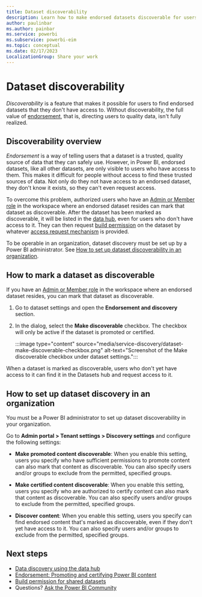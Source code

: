 ```yaml
---
title: Dataset discoverability
description: Learn how to make endorsed datasets discoverable for users who don't have access to them.
author: paulinbar
ms.author: painbar
ms.service: powerbi
ms.subservice: powerbi-eim
ms.topic: conceptual
ms.date: 02/17/2023
LocalizationGroup: Share your work
---
```

# Dataset discoverability

*Discoverability* is a feature that makes it possible for users to find endorsed datasets that they don't have access to. Without discoverability, the full value of [endorsement](service-endorsement-overview.md), that is, directing users to quality data, isn't fully realized.

## Discoverability overview

*Endorsement* is a way of telling users that a dataset is a trusted, quality source of data that they can safely use. However, in Power BI, endorsed datasets, like all other datasets, are only visible to users who have access to them. This makes it difficult for people without access to find these trusted sources of data. Not only do they not have access to an endorsed dataset, they don't know it exists, so they can't even request access.

To overcome this problem, authorized users who have an [Admin or Member role](service-roles-new-workspaces.md) in the workspace where an endorsed dataset resides can mark that dataset as discoverable. After the dataset has been marked as discoverable, it will be listed in the [data hub](../connect-data/service-data-hub.md), even for users who don't have access to it. They can then request [build permission](../connect-data/service-datasets-build-permissions.md) on the dataset by whatever [access request mechanism](../connect-data/service-datasets-build-permissions.md#configure-how-users-request-build-permission) is provided.

To be operable in an organization, dataset discovery must be set up by a Power BI administrator. See [How to set up dataset discoverability in an organization](#how-to-set-up-dataset-discovery-in-an-organization).

## How to mark a dataset as discoverable

If you have an [Admin or Member role](service-roles-new-workspaces.md) in the workspace where an endorsed dataset resides, you can mark that dataset as discoverable.

1. Go to dataset settings and open the **Endorsement and discovery** section.

1. In the dialog, select the **Make discoverable** checkbox. The checkbox will only be active if the dataset is promoted or certified.

    :::image type="content" source="media/service-discovery/dataset-make-discoverable-checkbox.png" alt-text="Screenshot of the Make discoverable checkbox under dataset settings.":::

When a dataset is marked as discoverable, users who don't yet have access to it can find it in the Datasets hub and request access to it.

## How to set up dataset discovery in an organization

You must be a Power BI administrator to set up dataset discoverability in your organization.

Go to  **Admin portal > Tenant settings > Discovery settings** and configure the following settings:

* **Make promoted content discoverable**: When you enable this setting, users you specify who have sufficient permissions to promote content can also mark that content as discoverable. You can also specify users and/or groups to exclude from the permitted, specified groups. 

* **Make certified content discoverable**: When you enable this setting, users you specify who are authorized to certify content can also mark that content as discoverable. You can also specify users and/or groups to exclude from the permitted, specified groups.

* **Discover content**: When you enable this setting, users you specify can find endorsed content that's marked as discoverable, even if they don't yet have access to it. You can also specify users and/or groups to exclude from the permitted, specified groups.

## Next steps
* [Data discovery using the data hub](../connect-data/service-data-hub.md)
* [Endorsement: Promoting and certifying Power BI content](service-endorsement-overview.md)
* [Build permission for shared datasets](../connect-data/service-datasets-build-permissions.md)
* Questions? [Ask the Power BI Community](https://community.powerbi.com/)